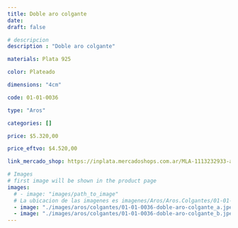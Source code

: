 ```yaml
---
title: Doble aro colgante
date: 
draft: false

# descripcion
description : "Doble aro colgante"

materials: Plata 925

color: Plateado

dimensions: "4cm"

code: 01-01-0036

type: "Aros"

categories: []

price: $5.320,00

price_eftvo: $4.520,00

link_mercado_shop: https://inplata.mercadoshops.com.ar/MLA-1113232933-aro-colgante-en-plata-925-doble-aro-colgante-_JM

# Images
# first image will be shown in the product page
images:
  # - image: "images/path_to_image"
  # La ubicacion de las imagenes es imagenes/Aros/Aros.Colgantes/01-01-0036-doble-aro-colgante
  - image: "./images/aros/colgantes/01-01-0036-doble-aro-colgante_a.jpeg"
  - image: "./images/aros/colgantes/01-01-0036-doble-aro-colgante_b.jpeg"
---
```

